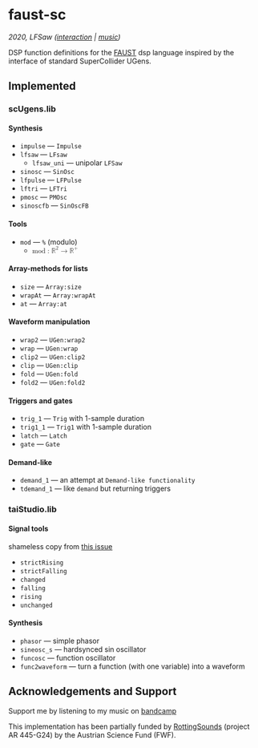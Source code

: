# faust-sc
*2020, LFSaw ([interaction](http://tai-studio.org) | [music](http://lfsaw.de))*


DSP function definitions for the [FAUST](https://faustdoc.grame.fr/) dsp language inspired by the interface of standard SuperCollider UGens.

## Implemented

### scUgens.lib


#### Synthesis
+ `impulse` — `Impulse`
+ `lfsaw` — `LFsaw`
    * `lfsaw_uni` — unipolar `LFSaw`
+ `sinosc` — `SinOsc`
+ `lfpulse` — `LFPulse`
+ `lftri` — `LFTri`
+ `pmosc` — `PMOsc`
+ `sinoscfb` — `SinOscFB`

#### Tools

+ `mod` — `%` (modulo)
    + <math xmlns="http://www.w3.org/1998/Math/MathML"> <mstyle displaystyle="true"> <mi> mod </mi> <mo> : </mo> <msup> <mrow> <mtext> &#x211D;<!--double-struck capital R--> </mtext> </mrow> <mrow> <mn> 2 </mn> </mrow> </msup> <mo> &#x2192;<!--rightwards arrow--> </mo> <msup> <mrow> <mtext> &#x211D;<!--double-struck capital R--> </mtext> </mrow> <mrow> <mo> + </mo> </mrow> </msup> </mstyle> </math>

#### Array-methods for lists

+ `size` — `Array:size`
+ `wrapAt` — `Array:wrapAt`
+ `at` — `Array:at`

#### Waveform manipulation
+ `wrap2` — `UGen:wrap2`
+ `wrap` — `UGen:wrap`
+ `clip2` — `UGen:clip2`
+ `clip` — `UGen:clip`
+ `fold` — `UGen:fold`
+ `fold2` — `UGen:fold2`


#### Triggers and gates
+ `trig_1` — `Trig` with 1-sample duration 
+ `trig1_1` — `Trig1` with 1-sample duration
+ `latch` — `Latch`
+ `gate` — `Gate`

#### Demand-like
+ `demand_1` — an attempt at `Demand-like functionality`
+ `tdemand_1` — like `demand` but returning triggers

### taiStudio.lib

#### Signal tools
shameless copy from [this issue](https://github.com/grame-cncm/faustlibraries/issues/45)

+ `strictRising`
+ `strictFalling` 
+ `changed` 
+ `falling` 
+ `rising` 
+ `unchanged` 

#### Synthesis

+ `phasor` — simple phasor
+ `sineosc_s` — hardsynced sin oscillator
+ `funcosc` — function oscillator
+ `func2waveform` — turn a function (with one variable) into a waveform

## Acknowledgements and Support

Support me by listening to my music on [bandcamp](http://lfsaw.bandcamp.com)

This implementation has been partially funded by [RottingSounds](http://rottingsounds.org) (project AR 445-G24) by the Austrian Science Fund (FWF).
